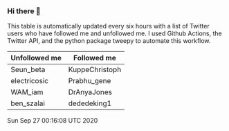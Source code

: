 ### Hi there 👋

This table is automatically updated every six hours with a list of Twitter users who have followed me and unfollowed me. I used Github Actions, the Twitter API, and the python package tweepy to automate this workflow.

| Unfollowed me |  Followed me |
| --- | --- |
|Seun_beta|KuppeChristoph|
|electricosic|Prabhu_gene|
|WAM_iam|DrAnyaJones|
|ben_szalai|dededeking1|
Sun Sep 27 00:16:08 UTC 2020
